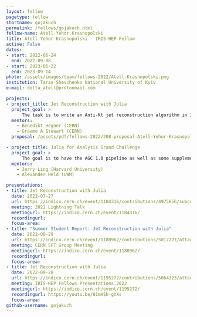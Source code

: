```yaml
---
layout: fellow
pagetype: fellow
shortname: gojakuch
permalink: /fellows/gojakuch.html
fellow-name: Atell-Yehor Krasnopolski
title: Atell-Yehor Krasnopolski - IRIS-HEP Fellow
active: False
dates:
- start: 2022-06-24
  end: 2022-09-08
- start: 2023-06-22
  end: 2023-09-14
photo: /assets/images/team/fellows-2022/Atell-Krasnopolski.png
institution: Taras Shevchenko National University of Kyiv
e-mail: delta_atell@protonmail.com

projects:
- project_title: Jet Reconstruction with Julia
  project_goal: >
      The task is to write an Anti-Kt jet reconstruction algorithm in Julia. This will read simulated calorimeter data files and implement the jet finding algorithm on this data. Data will be output as clustered jets. To ensure correctness, comparison with FastJet will be done, both numerically and using visualisation. The speeds of the two codes will then be benchmarked on different platforms, for both serial and multi-threaded running; the convenience for the developer and code maintainability will be assessed.
  mentors:
    - Benedikt Hegner (CERN)
    - Graeme A Stewart (CERN)
  proposal: /assets/pdf/fellows-2022/208-proposal-Atell-Yehor-Krasnopolski.pdf

- project title: Julia for Analysis Grand Challenge
  project goal: >
      The goal is to have the AGC 1.0 pipeline as well as some supplementary features implemented in Julia. Additional “stretch” goals might include implementing tools for ML inference from beyond the version 1.0.
  mentors:
    - Jerry Ling (Harvard University)
    - Alexander Held (UWM)

presentations:
- title: Jet Reconstruction with Julia
  date: 2022-07-27
  url: https://indico.cern.ch/event/1184316/contributions/4975856/subcontributions/389792/attachments/2485843/4268216/atell_krasnopolski_jet_reconstruction_with_julia.pdf
  meeting: 2022 Lightning Talk
  meetingurl: https://indico.cern.ch/event/1184316/
  recordingurl:
  focus-area:
- title: "Summer Student Report: Jet Reconstruction with Julia"
  date: 2022-08-29
  url: https://indico.cern.ch/event/1180962/contributions/5017227/attachments/2498100/4290757/CERN-presentation-AtellKrasnopolski.pdf
  meeting: CERN SFT Group Meeting
  meetingurl: https://indico.cern.ch/event/1180962/
  recordingurl:
  focus-area:
- title: Jet Reconstruction with Julia
  date: 2022-09-28
  url: https://indico.cern.ch/event/1195272/contributions/5064323/attachments/2518088/4329524/IRIS-HEP-final-presentation-AtellKrasnopolski.pdf
  meeting: IRIS-HEP Fellows Presentations 2022
  meetingurl: https://indico.cern.ch/event/1195272/
  recordingurl: https://youtu.be/01mHSh-gnXs
  focus-area:
github-username: gojakuch
---
```


